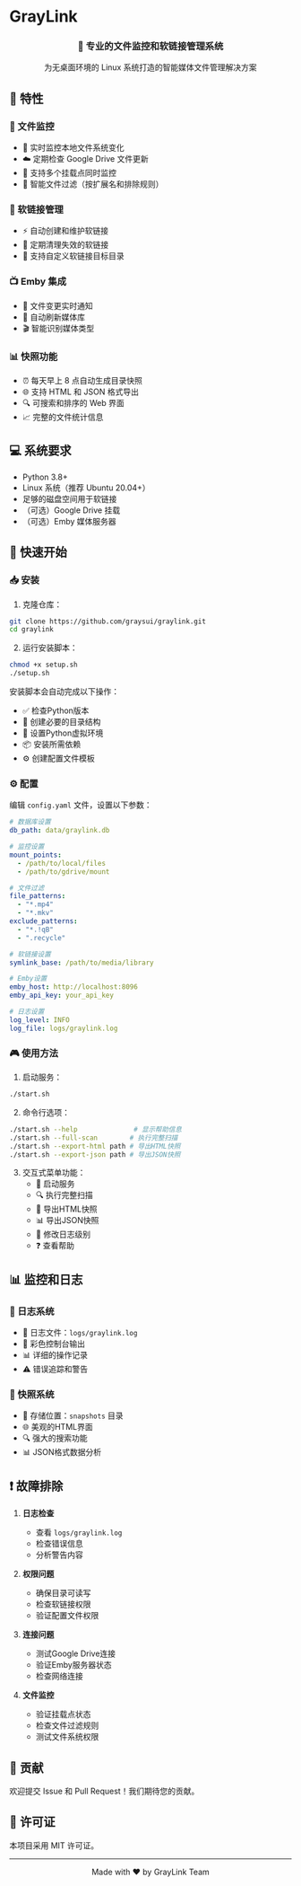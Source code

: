 # GrayLink

<div align="center">
    <h3>🚀 专业的文件监控和软链接管理系统</h3>
    <p>为无桌面环境的 Linux 系统打造的智能媒体文件管理解决方案</p>
</div>

## 🌟 特性

### 📂 文件监控
- 🔄 实时监控本地文件系统变化
- ☁️ 定期检查 Google Drive 文件更新
- 📌 支持多个挂载点同时监控
- 🎯 智能文件过滤（按扩展名和排除规则）

### 🔗 软链接管理
- ⚡ 自动创建和维护软链接
- 🧹 定期清理失效的软链接
- 📁 支持自定义软链接目标目录

### 📺 Emby 集成
- 📨 文件变更实时通知
- 🔄 自动刷新媒体库
- 🎬 智能识别媒体类型

### 📊 快照功能
- ⏰ 每天早上 8 点自动生成目录快照
- 🌐 支持 HTML 和 JSON 格式导出
- 🔍 可搜索和排序的 Web 界面
- 📈 完整的文件统计信息

## 💻 系统要求

- Python 3.8+
- Linux 系统（推荐 Ubuntu 20.04+）
- 足够的磁盘空间用于软链接
- （可选）Google Drive 挂载
- （可选）Emby 媒体服务器

## 🚀 快速开始

### 📥 安装

1. 克隆仓库：
```bash
git clone https://github.com/graysui/graylink.git
cd graylink
```

2. 运行安装脚本：
```bash
chmod +x setup.sh
./setup.sh
```

安装脚本会自动完成以下操作：
- ✅ 检查Python版本
- 📁 创建必要的目录结构
- 🐍 设置Python虚拟环境
- 📦 安装所需依赖
- ⚙️ 创建配置文件模板

### ⚙️ 配置

编辑 `config.yaml` 文件，设置以下参数：

```yaml
# 数据库设置
db_path: data/graylink.db

# 监控设置
mount_points:
  - /path/to/local/files
  - /path/to/gdrive/mount

# 文件过滤
file_patterns:
  - "*.mp4"
  - "*.mkv"
exclude_patterns:
  - "*.!qB"
  - ".recycle"

# 软链接设置
symlink_base: /path/to/media/library

# Emby设置
emby_host: http://localhost:8096
emby_api_key: your_api_key

# 日志设置
log_level: INFO
log_file: logs/graylink.log
```

### 🎮 使用方法

1. 启动服务：
```bash
./start.sh
```

2. 命令行选项：
```bash
./start.sh --help              # 显示帮助信息
./start.sh --full-scan        # 执行完整扫描
./start.sh --export-html path # 导出HTML快照
./start.sh --export-json path # 导出JSON快照
```

3. 交互式菜单功能：
   - 🚀 启动服务
   - 🔍 执行完整扫描
   - 📄 导出HTML快照
   - 📊 导出JSON快照
   - 🔧 修改日志级别
   - ❓ 查看帮助

## 📊 监控和日志

### 📝 日志系统
- 📄 日志文件：`logs/graylink.log`
- 🎨 彩色控制台输出
- 📊 详细的操作记录
- ⚠️ 错误追踪和警告

### 📸 快照系统
- 📂 存储位置：`snapshots` 目录
- 🌐 美观的HTML界面
- 🔍 强大的搜索功能
- 📊 JSON格式数据分析

## ❗ 故障排除

1. **日志检查**
   - 查看 `logs/graylink.log`
   - 检查错误信息
   - 分析警告内容

2. **权限问题**
   - 确保目录可读写
   - 检查软链接权限
   - 验证配置文件权限

3. **连接问题**
   - 测试Google Drive连接
   - 验证Emby服务器状态
   - 检查网络连接

4. **文件监控**
   - 验证挂载点状态
   - 检查文件过滤规则
   - 测试文件系统权限

## 🤝 贡献

欢迎提交 Issue 和 Pull Request！我们期待您的贡献。

## 📄 许可证

本项目采用 MIT 许可证。

---

<div align="center">
    <p>Made with ❤️ by GrayLink Team</p>
</div>